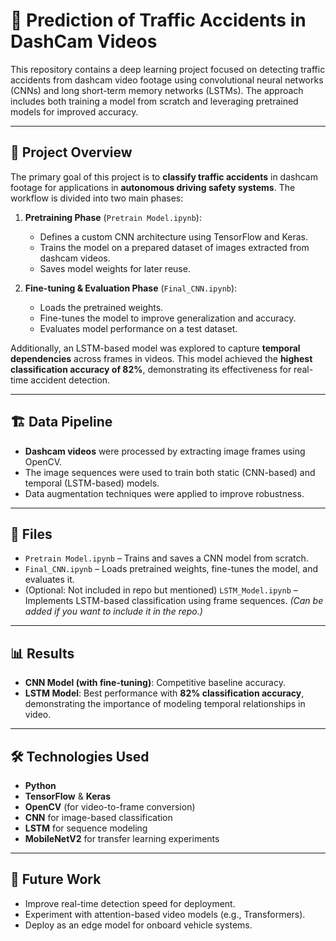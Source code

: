 # 🚗 Prediction of Traffic Accidents in DashCam Videos

This repository contains a deep learning project focused on detecting traffic accidents from dashcam video footage using convolutional neural networks (CNNs) and long short-term memory networks (LSTMs). The approach includes both training a model from scratch and leveraging pretrained models for improved accuracy.

---

## 🧠 Project Overview

The primary goal of this project is to **classify traffic accidents** in dashcam footage for applications in **autonomous driving safety systems**. The workflow is divided into two main phases:

1. **Pretraining Phase** (`Pretrain Model.ipynb`):
   - Defines a custom CNN architecture using TensorFlow and Keras.
   - Trains the model on a prepared dataset of images extracted from dashcam videos.
   - Saves model weights for later reuse.

2. **Fine-tuning & Evaluation Phase** (`Final_CNN.ipynb`):
   - Loads the pretrained weights.
   - Fine-tunes the model to improve generalization and accuracy.
   - Evaluates model performance on a test dataset.

Additionally, an LSTM-based model was explored to capture **temporal dependencies** across frames in videos. This model achieved the **highest classification accuracy of 82%**, demonstrating its effectiveness for real-time accident detection.

---

## 🏗️ Data Pipeline

- **Dashcam videos** were processed by extracting image frames using OpenCV.
- The image sequences were used to train both static (CNN-based) and temporal (LSTM-based) models.
- Data augmentation techniques were applied to improve robustness.

---

## 📁 Files

- `Pretrain Model.ipynb` – Trains and saves a CNN model from scratch.
- `Final_CNN.ipynb` – Loads pretrained weights, fine-tunes the model, and evaluates it.
- (Optional: Not included in repo but mentioned) `LSTM_Model.ipynb` – Implements LSTM-based classification using frame sequences. *(Can be added if you want to include it in the repo.)*

---

## 📊 Results

- **CNN Model (with fine-tuning)**: Competitive baseline accuracy.
- **LSTM Model**: Best performance with **82% classification accuracy**, demonstrating the importance of modeling temporal relationships in video.

---

## 🛠️ Technologies Used

- **Python**
- **TensorFlow** & **Keras**
- **OpenCV** (for video-to-frame conversion)
- **CNN** for image-based classification
- **LSTM** for sequence modeling
- **MobileNetV2** for transfer learning experiments

---

## 🚀 Future Work

- Improve real-time detection speed for deployment.
- Experiment with attention-based video models (e.g., Transformers).
- Deploy as an edge model for onboard vehicle systems.

